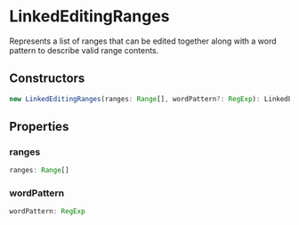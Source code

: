 # LinkedEditingRanges

Represents a list of ranges that can be edited together along with a word pattern to describe valid range contents.

## Constructors

```typescript
new LinkedEditingRanges(ranges: Range[], wordPattern?: RegExp): LinkedEditingRanges
```

## Properties

### ranges

```typescript
ranges: Range[]
```

### wordPattern

```typescript
wordPattern: RegExp
```

[Range]: Range.md

